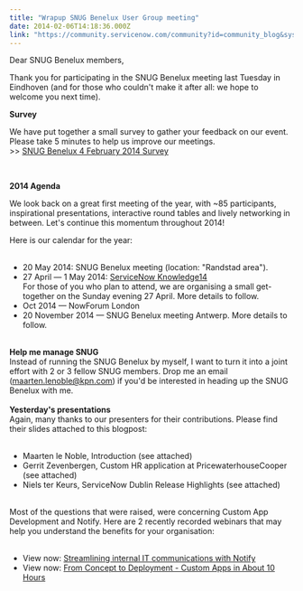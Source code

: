 ```yaml
---
title: "Wrapup SNUG Benelux User Group meeting"
date: 2014-02-06T14:18:36.000Z
link: "https://community.servicenow.com/community?id=community_blog&sys_id=73cde2e9dbd0dbc01dcaf3231f9619a1"
---
```

<p>Dear SNUG Benelux members,</p><p></p><p>Thank you for participating in the SNUG Benelux meeting last Tuesday in Eindhoven (and for those who couldn't make it after all: we hope to welcome you next time).</p><p></p><p><strong>Survey</strong></p><p>We have put together a small survey to gather your feedback on our event. Please take 5 minutes to help us improve our meetings. <br/>&gt;&gt; <a href="https://www.surveymonkey.com/s/NTM9HRC" title="https://www.surveymonkey.com/s/NTM9HRC">SNUG Benelux 4 February 2014 Survey</a></p><p><strong><br/></strong></p><p><strong>2014 Agenda</strong></p><p>We look back on a great first meeting of the year, with ~85 participants, inspirational presentations, interactive round tables and lively networking in between. Let's continue this momentum throughout 2014!</p><p></p><p>Here is our calendar for the year:<br/><br/></p><ul><li>20 May 2014: SNUG Benelux meeting (location: "Randstad area"). </li><li>27 April — 1 May 2014: <a href="http://knowledge.servicenow.com/" title="http://knowledge.servicenow.com/">ServiceNow Knowledge14</a> <br/>For those of you who plan to attend, we are organising a small get-together on the Sunday evening 27 April. More details to follow.</li><li>Oct 2014 — NowForum London</li><li>20 November 2014 — SNUG Benelux meeting Antwerp. More details to follow.</li></ul><p><strong><br/>Help me manage SNUG<br/></strong>Instead of running the SNUG Benelux by myself, I want to turn it into a joint effort with 2 or 3 fellow SNUG members. Drop me an email (<a title="arten.lenoble@kpn.com" href="mailto:maarten.lenoble@kpn.com">maarten.lenoble@kpn.com</a>) if you'd be interested in heading up the SNUG Benelux with me.<br/><br/><strong>Yesterday's presentations<br/></strong>Again, many thanks to our presenters for their contributions. Please find their slides attached to this blogpost:<br/><br/></p><ul><li>Maarten le Noble, Introduction (see attached)</li><li>Gerrit Zevenbergen, Custom HR application at PricewaterhouseCooper (see attached)</li><li>Niels ter Keurs, ServiceNow Dublin Release Highlights (see attached)</li></ul><p><br/>Most of the questions that were raised, were concerning Custom App Development and Notify. Here are 2 recently recorded webinars that may help you understand the benefits for your organisation:<br/><br/></p><ul><li>View now: <a title="co/RXnd7Z2pVb" href="http://t.co/RXnd7Z2pVb">Streamlining internal IT communications with Notify</a></li><li>View now: <a title="fo.servicenow.com/LP=1921" href="http://info.servicenow.com/LP=1921">From Concept to Deployment - Custom Apps in About 10 Hours</a></li></ul>